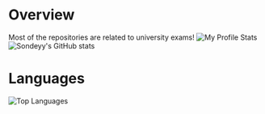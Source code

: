 # Overview
Most of the repositories are related to university exams!
![My Profile Stats](https://github-profile-summary-cards.vercel.app/api/cards/profile-details?username=Sondeyy&theme=radical)
![Sondeyy's GitHub stats](https://github-readme-stats.vercel.app/api?username=Sondeyy&show_icons=true&theme=radical)
# Languages
![Top Languages](https://github-readme-stats.vercel.app/api/top-langs/?username=Sondeyy&layout=compact)
